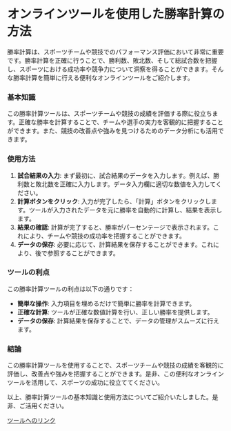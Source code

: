 オンラインツールを使用した勝率計算の方法
====================

勝率計算は、スポーツチームや競技でのパフォーマンス評価において非常に重要です。勝率計算を正確に行うことで、勝利数、敗北数、そして総試合数を把握し、スポーツにおける成功率や競争力について洞察を得ることができます。そんな勝率計算を簡単に行える便利なオンラインツールをご紹介します。

### 基本知識

この勝率計算ツールは、スポーツチームや競技の成績を評価する際に役立ちます。正確な勝率を計算することで、チームや選手の実力を客観的に把握することができます。また、競技の改善点や強みを見つけるためのデータ分析にも活用できます。

### 使用方法

1. **試合結果の入力**: まず最初に、試合結果のデータを入力します。例えば、勝利数と敗北数を正確に入力します。データ入力欄に適切な数値を入力してください。
2. **計算ボタンをクリック**: 入力が完了したら、「計算」ボタンをクリックします。ツールが入力されたデータを元に勝率を自動的に計算し、結果を表示します。
3. **結果の確認**: 計算が完了すると、勝率がパーセンテージで表示されます。これにより、チームや競技の成功率を把握することができます。
4. **データの保存**: 必要に応じて、計算結果を保存することができます。これにより、後で参照することができます。

### ツールの利点

この勝率計算ツールの利点は以下の通りです：

- **簡単な操作**: 入力項目を埋めるだけで簡単に勝率を計算できます。
- **正確な計算**: ツールが正確な数値計算を行い、正しい勝率を提供します。
- **データの保存**: 計算結果を保存することで、データの管理がスムーズに行えます。

### 結論

この勝率計算ツールを使用することで、スポーツチームや競技の成績を客観的に評価し、改善点や強みを把握することができます。是非、この便利なオンラインツールを活用して、スポーツの成功に役立ててください。

以上、勝率計算ツールの基本知識と使用方法についてご紹介いたしました。是非、ご活用ください。

[ツールへのリンク](https://www.onlinecalculatorsfree.com/ja/fitness/winning-percentage-calculator.html)